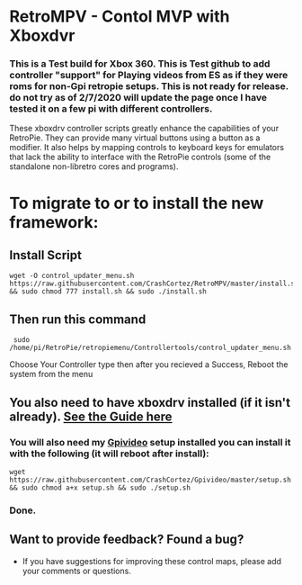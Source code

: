 # RetroMPV - Contol MVP with Xboxdvr 

### This is a Test build for Xbox 360. This is Test github to add controller "support" for Playing videos from ES as if they were roms for non-Gpi retropie setups. This is not ready for release. do not try as of 2/7/2020 will update the page once I have tested it on a few pi with different controllers.

These xboxdrv controller scripts greatly enhance the capabilities of your RetroPie. They can provide many virtual buttons using a button as a modifier. It also helps by mapping controls to keyboard keys for emulators that lack the ability to interface with the RetroPie controls (some of the standalone non-libretro cores and programs).

# To migrate to or to install the new framework:

## Install Script

```shell
wget -O control_updater_menu.sh https://raw.githubusercontent.com/CrashCortez/RetroMPV/master/install.sh && sudo chmod 777 install.sh && sudo ./install.sh
```

## Then run this command

```shell
 sudo /home/pi/RetroPie/retropiemenu/Controllertools/control_updater_menu.sh
```
Choose Your Controller type then after you recieved a Success,  Reboot the system from the menu


## You also need to have xboxdrv installed (if it isn't already).  [See the Guide here](https://sinisterspatula.github.io/RetroflagGpiGuides/Controls_Updater_Menu)

### You will also need my [Gpivideo](https://github.com/CrashCortez/Gpivideo) setup installed you can install it with the following (it will reboot after install):
```shell
wget https://raw.githubusercontent.com/CrashCortez/Gpivideo/master/setup.sh && sudo chmod a+x setup.sh && sudo ./setup.sh
```
### Done.

## Want to provide feedback?  Found a bug?

* If you have suggestions for improving these control maps, please add your comments or questions.
